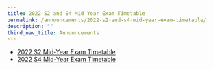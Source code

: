 ```yaml
---
title: 2022 S2 and S4 Mid Year Exam Timetable
permalink: /announcements/2022-s2-and-s4-mid-year-exam-timetable/
description: ""
third_nav_title: Announcements
---
```


* [2022 S2 Mid-Year Exam Timetable](/files/Sec%202%20MYE%20Time%20Table%202022_FINAL_student.pdf)
* [2022 S4 Mid-Year Exam Timetable](/files/Sec%204%20MYE%20Time%20Table%202022_FINAL_student_aa%204Mar.pdf)